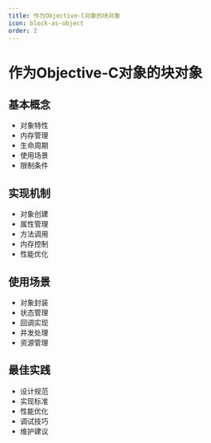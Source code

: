 ```yaml
---
title: 作为Objective-C对象的块对象
icon: block-as-object
order: 2
---
```


# 作为Objective-C对象的块对象

## 基本概念
- 对象特性
- 内存管理
- 生命周期
- 使用场景
- 限制条件

## 实现机制
- 对象创建
- 属性管理
- 方法调用
- 内存控制
- 性能优化

## 使用场景
- 对象封装
- 状态管理
- 回调实现
- 并发处理
- 资源管理

## 最佳实践
- 设计规范
- 实现标准
- 性能优化
- 调试技巧
- 维护建议
